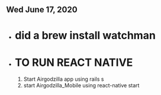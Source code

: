 Wed June 17, 2020
----------------------------------------------------------------------
- # did a brew install watchman

- # TO RUN REACT NATIVE
  1. Start Airgodzilla app using rails s
  2. start Airgodzilla_Mobile using react-native start